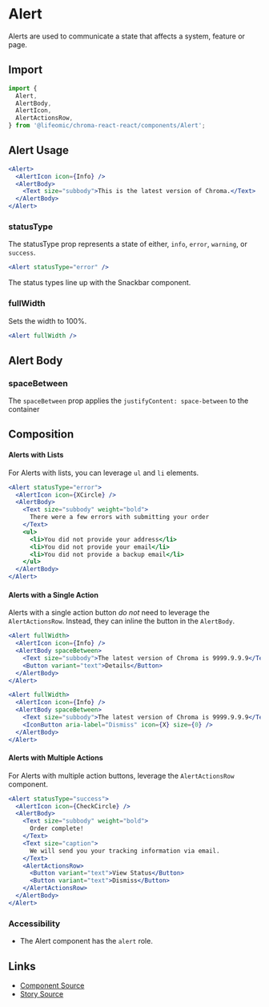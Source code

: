 # Alert

Alerts are used to communicate a state that affects a system, feature or page.

<!-- STORY -->

## Import

```js
import {
  Alert,
  AlertBody,
  AlertIcon,
  AlertActionsRow,
} from '@lifeomic/chroma-react-react/components/Alert';
```

## Alert Usage

```jsx
<Alert>
  <AlertIcon icon={Info} />
  <AlertBody>
    <Text size="subbody">This is the latest version of Chroma.</Text>
  </AlertBody>
</Alert>
```

### statusType

The statusType prop represents a state of either, `info`, `error`, `warning`, or
`success`.

```jsx
<Alert statusType="error" />
```

The status types line up with the Snackbar component.

### fullWidth

Sets the width to 100%.

```jsx
<Alert fullWidth />
```

## Alert Body

### spaceBetween

The `spaceBetween` prop applies the `justifyContent: space-between` to the
container

## Composition

#### Alerts with Lists

For Alerts with lists, you can leverage `ul` and `li` elements.

```jsx
<Alert statusType="error">
  <AlertIcon icon={XCircle} />
  <AlertBody>
    <Text size="subbody" weight="bold">
      There were a few errors with submitting your order
    </Text>
    <ul>
      <li>You did not provide your address</li>
      <li>You did not provide your email</li>
      <li>You did not provide a backup email</li>
    </ul>
  </AlertBody>
</Alert>
```

#### Alerts with a Single Action

Alerts with a single action button _do not_ need to leverage the
`AlertActionsRow`. Instead, they can inline the button in the `AlertBody`.

```jsx
<Alert fullWidth>
  <AlertIcon icon={Info} />
  <AlertBody spaceBetween>
    <Text size="subbody">The latest version of Chroma is 9999.9.9.9</Text>
    <Button variant="text">Details</Button>
  </AlertBody>
</Alert>
```

```jsx
<Alert fullWidth>
  <AlertIcon icon={Info} />
  <AlertBody spaceBetween>
    <Text size="subbody">The latest version of Chroma is 9999.9.9.9</Text>
    <IconButton aria-label="Dismiss" icon={X} size={0} />
  </AlertBody>
</Alert>
```

#### Alerts with Multiple Actions

For Alerts with multiple action buttons, leverage the `AlertActionsRow`
component.

```jsx
<Alert statusType="success">
  <AlertIcon icon={CheckCircle} />
  <AlertBody>
    <Text size="subbody" weight="bold">
      Order complete!
    </Text>
    <Text size="caption">
      We will send you your tracking information via email.
    </Text>
    <AlertActionsRow>
      <Button variant="text">View Status</Button>
      <Button variant="text">Dismiss</Button>
    </AlertActionsRow>
  </AlertBody>
</Alert>
```

### Accessibility

- The Alert component has the `alert` role.

## Links

- [Component Source](https://github.com/lifeomic/chroma-react/blob/master/src/components/Alert/Alert.tsx)
- [Story Source](https://github.com/lifeomic/chroma-react/blob/master/stories/components/Alert/Alert.stories.tsx)
